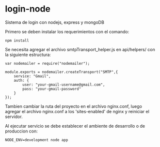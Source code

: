 login-node
==========

Sistema de login con nodejs, express y mongoDB

Primero se deben instalar los requerimientos con el comando:

```
npm install
```

Se necesita agregar el archivo smtpTransport_helper.js en api/helpers/ con la siguiente estructura:

```
var nodemailer = require("nodemailer");

module.exports = nodemailer.createTransport("SMTP",{
    service: "Gmail",
    auth: {
        user: "your-gmail-username@gmail.com",
        pass: "your-gmail-password"
    }
});
```

Tambien cambiar la ruta del proyecto en el archivo nginx.conf, luego agregar el archivo nginx.conf a los 'sites-enabled' de nginx y reiniciar el servidor.

Al ejecutar servicio se debe establecer el ambiente de desarrollo o de produccion con:

```
NODE_ENV=development node app
```

